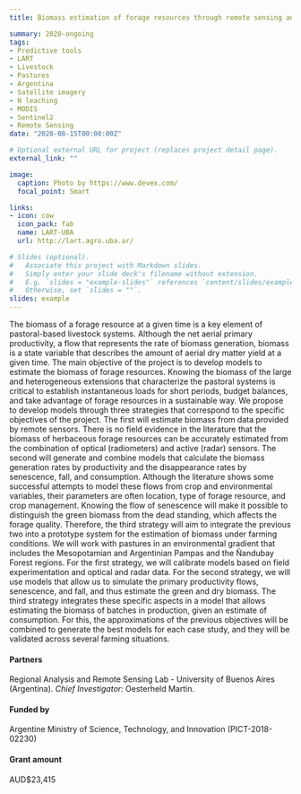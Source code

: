 ```yaml
---
title: Biomass estimation of forage resources through remote sensing and process-based crop models

summary: 2020-ongoing
tags:
- Predictive tools
- LART
- Livestock
- Pastures
- Argentina
- Satellite imagery
- N leaching
- MODIS
- Sentinel2
- Remote Sensing
date: "2020-08-15T00:00:00Z"

# Optional external URL for project (replaces project detail page).
external_link: ""

image:
  caption: Photo by https://www.devex.com/
  focal_point: Smart

links:
- icon: cow
  icon_pack: fab
  name: LART-UBA
  url: http://lart.agro.uba.ar/

# Slides (optional).
#   Associate this project with Markdown slides.
#   Simply enter your slide deck's filename without extension.
#   E.g. `slides = "example-slides"` references `content/slides/example-slides.md`.
#   Otherwise, set `slides = ""`.
slides: example
---
```


The biomass of a forage resource at a given time is a key element of pastoral-based livestock systems. 
Although the net aerial primary productivity, a flow that represents the rate of biomass generation, 
biomass is a state variable that describes the amount of aerial dry matter yield at a given time. 
The main objective of the project is to develop models to estimate the biomass of forage resources. 
Knowing the biomass of the large and heterogeneous extensions that characterize the pastoral systems 
is critical to establish instantaneous loads for short periods, budget balances, and take advantage 
of forage resources in a sustainable way. We propose to develop models through three strategies that 
correspond to the specific objectives of the project. The first will estimate biomass from data provided 
by remote sensors. There is no field evidence in the literature that the biomass of herbaceous forage 
resources can be accurately estimated from the combination of optical (radiometers) and active (radar) 
sensors. The second will generate and combine models that calculate the biomass generation rates by 
productivity and the disappearance rates by senescence, fall, and consumption. Although the literature 
shows some successful attempts to model these flows from crop and environmental variables, their 
parameters are often location, type of forage resource, and crop management. Knowing the flow of 
senescence will make it possible to distinguish the green biomass from the dead standing, which 
affects the forage quality. Therefore, the third strategy will aim to integrate the previous two 
into a prototype system for the estimation of biomass under farming conditions. We will work with 
pastures in an environmental gradient that includes the Mesopotamian and Argentinian Pampas and 
the Ñandubay Forest regions. For the first strategy, we will calibrate models based on field 
experimentation and optical and radar data. For the second strategy, we will use models that 
allow us to simulate the primary productivity flows, senescence, and fall, and thus estimate 
the green and dry biomass. The third strategy integrates these specific aspects in a model that 
allows estimating the biomass of batches in production, given an estimate of consumption. For this, 
the approximations of the previous objectives will be combined to generate the best models for each 
case study, and they will be validated across several farming situations.

#### Partners
Regional Analysis and Remote Sensing Lab - University of Buenos Aires (Argentina).
_Chief Investigator:_ Oesterheld Martin.

#### Funded by
Argentine Ministry of Science, Technology, and Innovation (PICT-2018- 02230)

#### Grant amount
AUD$23,415
